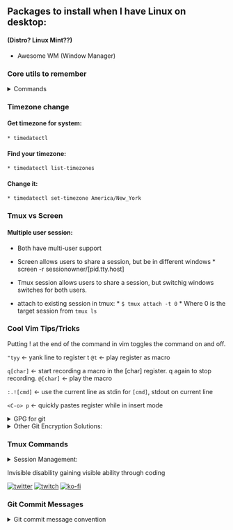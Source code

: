 
## Packages to install when I have Linux on desktop:
#### (Distro? Linux Mint??)

* Awesome WM (Window Manager) 



   
### Core utils to remember
<details>
<summary>Commands</summary>

* `cat`

* `read`

* `grep`

* `tr`

* `echo`

* `sed`

* `awk`

* ... what else?
</details>

### Timezone change
#### Get timezone for system:
    * timedatectl
#### Find your timezone:
    * timedatectl list-timezones
#### Change it:
    * timedatectl set-timezone America/New_York


### Tmux vs Screen
#### Multiple user session:
* Both have multi-user support
* Screen allows users to share a session, but be in different windows
      * screen -r sessionowner/[pid.tty.host]
* Tmux session allows users to share a session, but switchig windows switches for both users.

* attach to existing session in tmux:
      * `$ tmux attach -t 0`
      * Where 0 is the target session from `tmux ls`





### Cool Vim Tips/Tricks

Putting ! at the end of the command in vim toggles the command on and off.

`"tyy` <- yank line to register t
`@t` <- play register as macro

`q[char]` <- start recording a macro in the [char] register. q again to stop recording.
`@[char]` <- play the macro

`:.![cmd]` <- use the current line as stdin for `[cmd]`, stdout on current line

`<C-o> p` <- quickly pastes register while in insert mode

<details>
<summary>GPG for git</summary>

##### Plain GPG Protected Credential Helper:
1. Set git to use gpg
`$ git config --global credential.credentialStore gpg`

1. Generate gpg key
    1. Run `$ gpg --full-generate-key`
    1. Specify the type. RSA/whatever (default) is good.
    1. Specify key size (4096)
    1. Enter when key will expire
    1. Verify
    1. Enter User info (Email should be the same as GH account)
    1. Set a password
1. Get the secret key
`$ gpg --list-secret-keys --keyid-format=long`
It will look something like `rsa4096/<secret_key>` under the `sec` section. Only take the key.

1. Init the password with the secret key
`$ pass init <secret_key>`

1. Add the public key to GH account.
    * Get the public key with `$ gpg --armor --export <secret_key>`.
        * ` > gpg_key` for easy copypasta
    * Profile > Settings > SSH and GPG keys. Paste key.
 
</details>

<details>
#<summary> Other Git Encryption Solutions:</summary> 
/
`git-remote-gcrypt`
`git-secret`
`git-crypt`

BlackBox by StackOverflow

</details>



### Tmux Commands
<details>
<summary> Session Management:</summary>

    * tmux new-session: Create a new session.

    * tmux attach-session: Attach to an existing session.

    * tmux switch-client: Switch to a different client in a session.

    * tmux list-sessions: List existing sessions.

    * tmux detach-client: Detach the current client from the session.

    * tmux kill-session: Terminate a session.

    * tmux has-session: Check if a session exists.


<summary> Window Management: </summary>

    * tmux new-window: Create a new window.

    * tmux select-window: Switch to a specific window.

    * tmux last-window: Switch to the previously used window.

    * tmux next-window: Switch to the next window.

    * tmux previous-window: Switch to the previous window.

    * tmux list-windows: List existing windows.

    * tmux kill-window: Close the current window.


<summary> Pane Management: </summary>

    * tmux split-window: Split the current pane into two vertical panes.

    * tmux split-window -h: Split the current pane into two horizontal panes.

    * tmux swap-pane -[UDLR]: Swap panes with the specified direction (Up, Down, Left, Right).

    * tmux select-pane -[UDLR]: Select the pane in the specified direction.

    * tmux select-pane -t <pane-number>: Select a specific pane by number.

    * tmux resize-pane -[UDLR] <size>: Resize the current pane in the specified direction by size.

    * tmux kill-pane: Close the current pane.

<summary> Miscellaneous Commands:</summary>

    * tmux list-keys: List all keybindings.

    * tmux list-commands: List all commands.

    * tmux info: Display information about the current session, window, or pane.

    * tmux source-file <file>: Load a configuration file.


<summary> Session, Window, and Pane Indexing:</summary>

    * tmux choose-session: Interactively choose a session.

    * tmux choose-window: Interactively choose a window.

    * tmux choose-pane: Interactively choose a pane.

    * tmux switch-client -t <target-client>: Switch to a specific client (session or window).

<summary> Copy Mode (for copying text):</summary>

    * tmux copy-mode: Enter copy mode.

    * tmux send-keys -X copy-selection: Copy selected text to the clipboard.

</details>

 Invisible disability gaining visible ability through coding

[![twitter](https://img.shields.io/badge/Twitter-blue?style=for-the-badge&logo=twitter&logoColor=white)](https://twitter.com/null_kol)
[![twitch](https://img.shields.io/badge/Twitch-purple?style=for-the-badge&logo=twitch&logoColor=white)](https://twitch.tv/kolkhis)
[![ko-fi](https://img.shields.io/badge/kofi-pink?style=for-the-badge&logo=kofi&logoColor=white)](https://ko-fi.com/kolkhis)


### Git Commit Messages
<details>
<summary>Git commit message convention</summary>
[type]: [description]

[body]

Where:

[type]: Indicates the type of the commit. It should be one of the following:

* feat: A new feature or functionality added.

* fix: A bug fix or error correction.

* docs: Documentation updates or changes.

* style: Changes to code formatting, indentation, etc.

* refactor: Code refactoring or restructuring without adding new features or fixing bugs.

* test: Adding or updating tests.

* chore: Maintenance tasks or other miscellaneous changes.


[description]: A brief and concise description of the change made in the commit. It should start with a capitalized verb and should not exceed 50 characters.

[body] (optional): A more detailed description of the changes made in the commit. This part is optional but can be useful for providing additional context or information about the changes.
</details>

